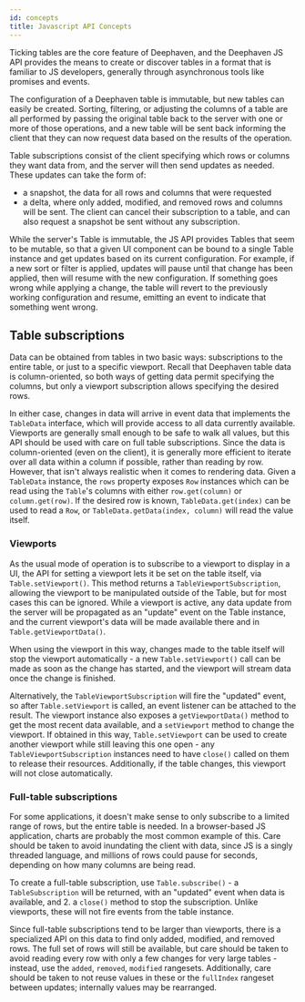 ```yaml
---
id: concepts
title: Javascript API Concepts
---
```


Ticking tables are the core feature of Deephaven, and the Deephaven JS API provides the means to create or discover
tables in a format that is familiar to JS developers, generally through asynchronous tools like promises and events.

The configuration of a Deephaven table is immutable, but new tables can easily be created. Sorting, filtering, or
adjusting the columns of a table are all performed by passing the original table back to the server with one or more of
those operations, and a new table will be sent back informing the client that they can now request data based on the
results of the operation.

Table subscriptions consist of the client specifying which rows or columns they want data from, and the server will then
send updates as needed. These updates can take the form of:

- a snapshot, the data for all rows and columns that were
  requested
- a delta, where only added, modified, and removed rows and columns will be sent. The client can cancel their
  subscription to a table, and can also request a snapshot be sent without any subscription.

While the server's Table is immutable, the JS API provides Tables that seem to be mutable, so that a given UI component
can be bound to a single Table instance and get updates based on its current configuration. For example, if a new sort
or filter is applied, updates will pause until that change has been applied, then will resume with the new configuration.
If something goes wrong while applying a change, the table will revert to the previously working configuration and resume,
emitting an event to indicate that something went wrong.

## Table subscriptions

Data can be obtained from tables in two basic ways: subscriptions to the entire table, or just to a specific viewport.
Recall that Deephaven table data is column-oriented, so both ways of getting data permit specifying the columns, but
only a viewport subscription allows specifying the desired rows.

In either case, changes in data will arrive in event data that implements the `TableData` interface, which will provide
access to all data currently available. Viewports are generally small enough to be safe to walk all values, but this API
should be used with care on full table subscriptions. Since the data is column-oriented (even on the client), it is
generally more efficient to iterate over all data within a column if possible, rather than reading by row. However, that isn't
always realistic when it comes to rendering data. Given a `TableData` instance, the `rows` property exposes `Row`
instances which can be read using the `Table`'s columns with either `row.get(column)` or `column.get(row)`. If the
desired row is known, `TableData.get(index)` can be used to read a `Row`, or `TableData.getData(index, column)` will read
the value itself.

### Viewports

As the usual mode of operation is to subscribe to a viewport to display in a UI, the API for setting a viewport lets it
be set on the table itself, via `Table.setViewport()`. This method returns a `TableViewportSubscription`, allowing the
viewport to be manipulated outside of the Table, but for most cases this can be ignored. While a viewport is active,
any data update from the server will be propagated as an "update" event on the Table instance, and the current viewport's
data will be made available there and in `Table.getViewportData()`.

When using the viewport in this way, changes made to the table itself will stop the viewport automatically - a new
`Table.setViewport()` call can be made as soon as the change has started, and the viewport will stream data once the
change is finished.

Alternatively, the `TableViewportSubscription` will fire the "updated" event, so after `Table.setViewport` is called, an
event listener can be attached to the result. The viewport instance also exposes a `getViewportData()` method to get the
most recent data available, and a `setViewport` method to change the viewport. If obtained in this way,
`Table.setViewport` can be used to create another viewport while still leaving this one open - any
`TableViewportSubscription` instances need to have `close()` called on them to release their resources. Additionally, if
the table changes, this viewport will not close automatically.

### Full-table subscriptions

For some applications, it doesn't make sense to only subscribe to a limited range of rows, but the entire table is needed.
In a browser-based JS application, charts are probably the most common example of this. Care should be taken to avoid
inundating the client with data, since JS is a singly threaded language, and millions of rows could pause for seconds,
depending on how many columns are being read.

To create a full-table subscription, use `Table.subscribe()` - a `TableSubscription` will be returned, with an "updated"
event when data is available, and 2. a `close()` method to stop the subscription. Unlike viewports, these will not fire
events from the table instance.

<!--
This paragraph will soon refer to viewport subscriptions too and will need to be moved up to the end of "Table
subscriptions". See deephaven-core#188.
-->

Since full-table subscriptions tend to be larger than viewports, there is a specialized API on this data to find only
added, modified, and removed rows. The full set of rows will still be available, but care should be taken to avoid
reading every row with only a few changes for very large tables - instead, use the `added`, `removed`, `modified`
rangesets. Additionally, care should be taken to not reuse values in these or the `fullIndex` rangeset between updates;
internally values may be rearranged.
